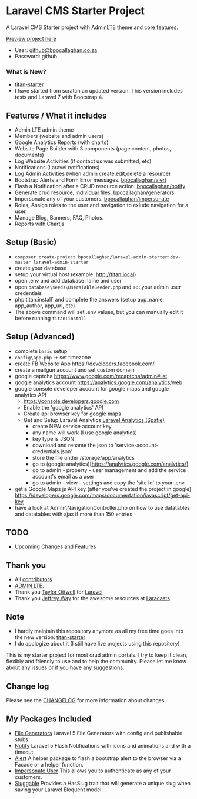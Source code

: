 # Laravel CMS Starter Project

A Laravel CMS Starter project with AdminLTE theme and core features.

[Preview project here](https://bpocallaghan.ie)
- User: github@bpocallaghan.co.za
- Password: github

### What is New?
- [titan-starter](https://github.com/bpocallaghan/titan-starter)
- I have started from scratch an updated version. This version includes tests and Laravel 7 with Bootstrap 4.

## Features / What it includes
- Admin LTE admin theme
- Members (website and admin users)
- Google Analytics Reports (with charts)
- Website Page Builder with 3 components (page content, photos, documents)
- Log Website Activities (if contact us was submitted, etc)
- Notifications (Laravel notifications)
- Log Admin Activities (when admin create,edit,delete a resource)
- Bootstrap Alerts and Form Error messages. [bpocallaghan/alert](https://github.com/bpocallaghan/alert)
- Flash a Notification after a CRUD resource action. [bpocallaghan/notify](https://github.com/bpocallaghan/alert)
- Generate crud resource, individual files. [bpocallaghan/generators](https://github.com/bpocallaghan/alert)
- Impersonate any of your customers. [bpocallaghan/impersonate](https://github.com/bpocallaghan/impersonate)
- Roles, Assign roles to the user and navigation to exlude navigation for a user.
- Manage Blog, Banners, FAQ, Photos.
- Reports with Chartjs

## Setup (Basic)
- `composer create-project bpocallaghan/laravel-admin-starter:dev-master laravel-admin-starter`
- create your database
- setup your virtual host (example: http://titan.local)
- open .env and add database name and user
- open `database\seeds\UsersTableSeeder.php` and set your admin user credentials
- php titan:install` and complete the answers (setup app_name, app_author, app_url, etc)
- The above command will set .env values, but you can manually edit it before running `titan:install`

## Setup (Advanced)
- complete `basic` setup
- `config\app.php` -> set timezone
- create FB Website App https://developers.facebook.com/
- create a mailgun account and set custom domain
- google captcha https://www.google.com/recaptcha/admin#list
- google analytics account https://analytics.google.com/analytics/web
- google console developer account for google maps and google analytics API
    - https://console.developers.google.com
    - Enable the 'google analytics' API
	- Create api browser key for google maps
	- Get and Setup Laravel Analytics [Laravel Analytics (Spatie)](https://github.com/spatie/laravel-analytics/tree/3.1.0)
        - create NEW service account key
        - any name will work (I use google analytics)
        - key type is JSON
        - download and rename the json to 'service-account-credentials.json'
        - store the file under /storage/app/analytics
        - go to (google analytics)[https://analytics.google.com/analytics/]
        - go to admin - property - user management and add the service account's email as a user
        - go to admin - view - settings and copy the 'site id' to your .env
- get a Google Maps js API key (after you've created the project in google) https://developers.google.com/maps/documentation/javascript/get-api-key 
- have a look at Admin\NavigationController.php on how to use datatables and datatables with ajax if more than 150 entries

## TODO
- [Upcoming Changes and Features](https://github.com/bpocallaghan/laravel-admin-starter/blob/master/TODO.md)

## Thank you
- All [contributors](https://github.com/bpocallaghan/laravel-admin-starter/graphs/contributors)
- [ADMIN LTE](https://github.com/almasaeed2010/AdminLTE).
- Thank you [Taylor Ottwell](https://github.com/taylorotwell) for [Laravel](http://laravel.com/).
- Thank you [Jeffrey Way](https://github.com/JeffreyWay) for the awesome resources at [Laracasts](https://laracasts.com/).

## Note
- I hardly maintain this repository anymore as all my free time goes into the new version: [titan-starter](https://github.com/bpocallaghan/titan-starter)
- I do apologize about it (I still have live projects using this repository)

This is my starter project for most crud admin portals.
I try to keep it clean, flexibly and friendly to use and to help the community.
Please let me know about any issues or if you have any suggestions.

## Change log
Please see the [CHANGELOG](http://bpocallaghan.co.za/changelog) for more information about changes.

## My Packages Included
- [File Generators](https://github.com/bpocallaghan/generators) Laravel 5 File Generators with config and publishable stubs
- [Notify](https://github.com/bpocallaghan/notify) Laravel 5 Flash Notifications with icons and animations and with a timeout
- [Alert](https://github.com/bpocallaghan/alert) A helper package to flash a bootstrap alert to the browser via a Facade or a helper function.
- [Impersonate User](https://github.com/bpocallaghan/impersonate) This allows you to authenticate as any of your customers.
- [Sluggable](https://github.com/bpocallaghan/sluggable) Provides a HasSlug trait that will generate a unique slug when saving your Laravel Eloquent model.
